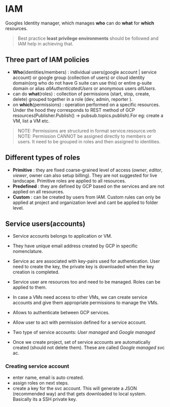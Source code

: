 # IAM

Googles Identity manager, which manages **who** can do **what** for **which** resources.

> Best practice **least privilege environments** should be followed and IAM help in achieving that.

## Three part of IAM policies

- **Who**(identities/members) : individual users(google account | service account) or google group (collection of users) or cloud identity domain(org who do not have G suite can use this) or entire g-suite domain or alias *allAuthenticatedUsers* or anonymous users *allUsers*.
- can do **what**(roles) : collection of permissions (start, stop, create, delete) grouped together in a role (dev, admin, reporter ).
- on **which**(permissions) :  operation performed on a specific resources. Under the hood they corresponds to REST method of GCP resources(Publisher.Publish() -> pubsub.topics.publish).For eg: create a VM, list a VM etc.

> NOTE: Permissions are structured in format service.resource.verb
> NOTE: Permission CANNOT be assigned directly to members or users. It need to be grouped in roles and then assigned to identities.

## Different types of roles

- **Primitive** : they are fixed coarse-grained level of access (*owner*, *editor*, *viewer*, owner can also setup billing). They are not suggested for live landscape. Primitive roles are applied to all resources.
- **Predefined** : they are defined by GCP based on the services and are not applied on all resources.
- **Custom** : can be created by users from IAM. Custom rules can only be applied at project and organization level and cant be applied to folder level.

## Service users(accounts)

- Service accounts belongs to application or VM.
- They have unique email address created by GCP in specific nomenclature.
- Service ac are associated with key-pairs used for authentication. User need to create the key, the private key is downloaded when the key creation is completed.
- Service user are resources too and need to be managed. Roles can be applied to them.
- In case a VMs need access to other VMs, we can create service accounts and give them appropriate permissions to manage the VMs.
- Allows to authenticate between GCP services.
- Allow user to act with permission defined for a service account.

- Two type of service accounts:
*User managed* and *Google managed*
- Once we create project, set of service accounts are automatically created (should not delete them). These are called *Google managed* svc ac.

### Creating service account

- enter name, email is auto created.
- assign roles on next steps.
- create a key for the svc account. This will generate a JSON (recommended way) and that gets downloaded to local system. Basically its a SSH private key.
